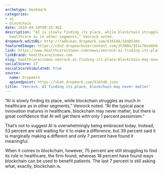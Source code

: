 ```yaml
---
archetype: bookmark
categories:
- ai
- blockchain
date: 2019-04-18T09:25:36Z
description: “AI is slowly finding its place, while blockchain struggles as much in
  healthcare as in other segments,” Venrock noted.
dropmark.editURL: http://radhikan.dropmark.com/616548/18485204
featuredImage: https://cdn2.dropmarkusercontent.com/353804/551c7beabb9a36365acc752c4e899cc55097a5fb53704104c6b060bbb355f063/thumbnail/GettyImages-BLockchainlinks_0.jpg?Expires=1557430062&Signature=fxDozsqqybzQ-xTLopo4uMyCCJBVQKsZIGtIvgwC-ODl2HuQZTGNGFz5-R6nF5bnTxjzJs2zV~KTR14B1Ko4nLlzXYOb6m61z7vNTMPmxs7zKIA7WNpxm~DdLvybs5lBfDY2ZrWl9z9HJFSttlMsF4d-T-kukktzujh3PWbNTY5QtBFIIWJ5vUjMa8AeCHamWorXJCb4YUa2-6uPynglrVZCHMHEWlZ3R7017tnZZXukdaELuJRpbItjJwCYCcjIk~n6DH4wd36QaUf58~H~2c4T5AgBmeH1z-suswqotLkI45PDZIeEAu7L5Z2KY2ITSA3~xhakaPvhs5O2Udcx9Q__&Key-Pair-Id=APKAITQYWVEN757ZA4KQ
link: https://www.healthcareitnews.com/news/venrock-ai-finding-its-place-blockchain-may-never-matter
linkBrand: healthcareitnews.com
slug: healthcareitnews-venrock-ai-finding-its-place-blockchain-may-never-matter
socialScore: 17
socialScoreSimulated: true
source:
  name: Dropmark
  apiendpoint: https://shah.dropmark.com/616548.json
title: 'Venrock: AI finding its place, blockchain may never matter'
---
```

“AI is slowly finding its place, while blockchain struggles as much in healthcare as in other segments,” Venrock noted. “At the typical pace innovation matures in healthcare, blockchain may never matter, but there is great confidence that AI will get there with only 1 percent pessimism.”

That’s not to suggest AI is overwhelmingly being embraced today. Instead, 53 percent are still waiting for it to make a difference, but 39 percent said it is marginally making a different and only 7 percent have found it meaningful.

When it comes to blockchain, however, 75 percent are still struggling to find its role in healthcare, the firm found, whereas 18 percent have found ways blockchain can be used to benefit patients. The last 7 percent is still asking what, exactly, blockchain is.

